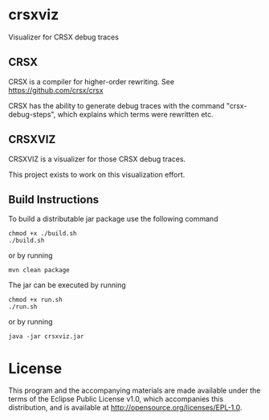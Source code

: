 # crsxviz
Visualizer for CRSX debug traces

## CRSX

CRSX is a compiler for higher-order rewriting.
See https://github.com/crsx/crsx

CRSX has the ability to generate debug traces with the command
"crsx-debug-steps", which explains which terms were rewritten etc.

## CRSXVIZ

CRSXVIZ is a visualizer for those CRSX debug traces.

This project exists to work on this visualization effort.

## Build Instructions

To build a distributable jar package use the following command

```
chmod +x ./build.sh
./build.sh
```

or by running

```
mvn clean package
```

The jar can be executed by running 

```
chmod +x run.sh
./run.sh
```

or by running 
```
java -jar crsxviz.jar
```

License
=======

This program and the accompanying materials are made available under
the terms of the Eclipse Public License v1.0, which accompanies this
distribution, and is available at http://opensource.org/licenses/EPL-1.0.
